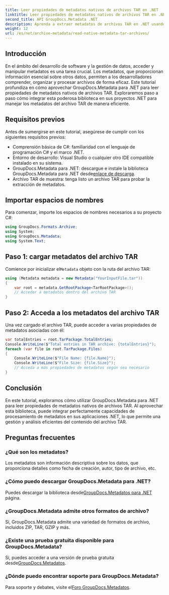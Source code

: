 ```yaml
---
title: Leer propiedades de metadatos nativos de archivos TAR en .NET
linktitle: Leer propiedades de metadatos nativos de archivos TAR en .NET
second_title: API GroupDocs.Metadata .NET
description: Aprenda a extraer metadatos de archivos TAR en .NET usando GroupDocs.Metadata. Este tutorial lo guía a través del proceso paso a paso.
weight: 12
url: /es/net/archive-metadata/read-native-metadata-tar-archives/
---
```

## Introducción
En el ámbito del desarrollo de software y la gestión de datos, acceder y manipular metadatos es una tarea crucial. Los metadatos, que proporcionan información esencial sobre otros datos, permiten a los desarrolladores comprender, organizar y procesar archivos de forma eficaz. Este tutorial profundiza en cómo aprovechar GroupDocs.Metadata para .NET para leer propiedades de metadatos nativos de archivos TAR. Exploraremos paso a paso cómo integrar esta poderosa biblioteca en sus proyectos .NET para manejar los metadatos del archivo TAR de manera eficiente.
## Requisitos previos
Antes de sumergirse en este tutorial, asegúrese de cumplir con los siguientes requisitos previos:
- Comprensión básica de C#: familiaridad con el lenguaje de programación C# y el marco .NET.
- Entorno de desarrollo: Visual Studio o cualquier otro IDE compatible instalado en su sistema.
-  GroupDocs.Metadata para .NET: descargue e instale la biblioteca GroupDocs.Metadata para .NET desde[enlace de descarga](https://releases.groupdocs.com/metadata/net/).
- Archivo TAR de muestra: tenga listo un archivo TAR para probar la extracción de metadatos.

## Importar espacios de nombres
Para comenzar, importe los espacios de nombres necesarios a su proyecto C#:
```csharp
using GroupDocs.Formats.Archive;
using System;
using GroupDocs.Metadata;
using System.Text;
```
## Paso 1: cargar metadatos del archivo TAR
 Comience por inicializar el`Metadata` objeto con la ruta del archivo TAR:
```csharp
using (Metadata metadata = new Metadata("YourInputFile.tar"))
{
    var root = metadata.GetRootPackage<TarRootPackage>();
    // Acceder a metadatos dentro del archivo TAR
}
```
## Paso 2: Acceda a los metadatos del archivo TAR
Una vez cargado el archivo TAR, puede acceder a varias propiedades de metadatos asociadas con él:
```csharp
var totalEntries = root.TarPackage.TotalEntries;
Console.WriteLine($"Total entries in TAR archive: {totalEntries}");
foreach (var file in root.TarPackage.Files)
{
    Console.WriteLine($"File Name: {file.Name}");
    Console.WriteLine($"File Size: {file.Size}");
    // Acceda a más propiedades de metadatos según sea necesario
}
```

## Conclusión
En este tutorial, exploramos cómo utilizar GroupDocs.Metadata para .NET para leer propiedades de metadatos nativos de archivos TAR. Al aprovechar esta biblioteca, puede integrar perfectamente capacidades de procesamiento de metadatos en sus aplicaciones .NET, lo que permite una gestión y análisis eficientes del contenido del archivo TAR.

## Preguntas frecuentes
### ¿Qué son los metadatos?
Los metadatos son información descriptiva sobre los datos, que proporciona detalles como fecha de creación, autor, tipo de archivo, etc.
### ¿Cómo puedo descargar GroupDocs.Metadata para .NET?
 Puedes descargar la biblioteca desde[GroupDocs.Metadatos para .NET](https://releases.groupdocs.com/metadata/net/) página.
### ¿GroupDocs.Metadata admite otros formatos de archivo?
Sí, GroupDocs.Metadata admite una variedad de formatos de archivo, incluidos ZIP, TAR, GZIP y más.
### ¿Existe una prueba gratuita disponible para GroupDocs.Metadata?
 Sí, puedes acceder a una versión de prueba gratuita desde[GroupDocs.Metadatos](https://releases.groupdocs.com/).
### ¿Dónde puedo encontrar soporte para GroupDocs.Metadata?
 Para soporte y debates, visite el[Foro GroupDocs.Metadatos](https://forum.groupdocs.com/c/metadata/14).